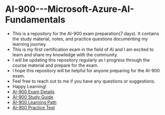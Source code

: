 # AI-900---Microsoft-Azure-AI-Fundamentals

* This is a repository for the AI-900 exam preparation(7 days). It contains the study material, notes, and practice questions documenting my learning journey.
* This is my first certification exam in the field of AI and I am excited to learn and share my knowledge with the community.
* I will be updating this repository regularly as I progress through the course material and prepare for the exam.
* I hope this repository will be helpful for anyone preparing for the AI-900 exam.
* Feel free to reach out to me if you have any questions or suggestions.
* Happy Learning!
* [AI-900 Exam Details](https://learn.microsoft.com/en-us/certifications/exams/ai-900)
* [AI-900 Study Guide](https://learn.microsoft.com/en-us/credentials/certifications/resources/study-guides/ai-900)
* [AI-900 Learning Path](https://docs.microsoft.com/en-us/learn/certifications/exams/ai-900)
* [AI-900 Practice Test](https://www.examtopics.com/exams/microsoft/ai-900/view/)
  